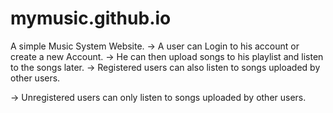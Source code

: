# mymusic.github.io

A simple Music System Website.
-> A user can Login to his account or create a new Account.
-> He can then upload songs to his playlist and listen to the songs later.
-> Registered users can also listen to songs uploaded by other users.

-> Unregistered users can only listen to songs uploaded by other users.
